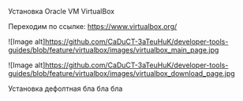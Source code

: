 Установка Oracle VM VirtualBox

Переходим по ссылке: https://www.virtualbox.org/

![Image alt]https://github.com/CaDuCT-3aTeuHuK/developer-tools-guides/blob/feature/virtualbox/images/virtualbox_main_page.jpg

![Image alt]https://github.com/CaDuCT-3aTeuHuK/developer-tools-guides/blob/feature/virtualbox/images/virtualbox_download_page.jpg

Установка дефолтная бла бла бла
